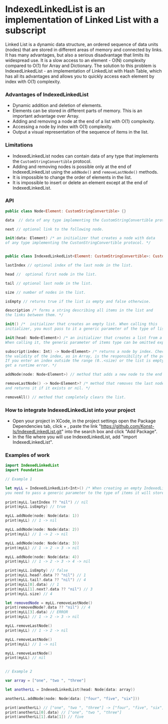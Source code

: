 # IndexedLinkedList is an implementation of Linked List with a subscript

Linked List is a dynamic data structure, an ordered sequence of data units (nodes) that are stored in different areas of memory and connected by links. 
It has many advantages, but also a serious disadvantage that limits its widespread use. It is a slow access to an element - O(N) complexity compared to O(1) for Array and Dictionary.
The solution to this problem is IndexedLinkedList - an implementation of LinkedList with Hash Table, which has all its advantages and allows you to quickly access each element by index with O(1) complexity.

### Advantages of IndexedLinkedList

- Dynamic addition and deletion of elements.
- Elements can be stored in different parts of memory. This is an important advantage over Array.
- Adding and removing a node at the end of a list with O(1) complexity.
- Accessing a node by index with O(1) complexity.
- Output a visual representation of the sequence of items in the list.

### Limitations

- IndexedLinkedList nodes can contain data of any type that implements the `CustomStringConvertible` protocol.
- Adding and removing nodes is possible only at the end of IndexedLinkedList using the `addNode()` and `removeLastNode()` methods.
- It is impossible to change the order of elements in the list.
- It is impossible to insert or delete an element except at the end of IndexedLinkedList.

### API

```swift
public class Node<Element: CustomStringConvertible> {}

data  // data of any type implementing the CustomStringConvertible protocol.

next // optional link to the following node.

init(data: Element) /* an initializer that creates a node with data
of any type implementing the CustonStringConvertible protocol. */


public class IndexedLinkedList<Element: CustomStringConvertible>: CustomStringConvertible {}

lastIndex // optional index of the last node in the list.

head //  optional first node in the list.

tail // optional last node in the list.

size // number of nodes in the list.

isEmpty // returns true if the list is empty and false otherwise.

description /* forms a string describing all items in the list and
the links between them. */

init() /*  initializer that creates an empty list. When calling this
initializer, you must pass to it a generic parameter of the type of list items. */

init(head: Node<Element>) /* an initializer that creates a list from a single node.
When calling it, the generic parameter of items type can be omitted explicitly. */

subscript(index: Int) -> Node<Element> /* returns a node by index. Checking
the validity of the index, as in Array, is the responsibility of the programmer.
If you enter an index outside the range (0..<size) or the list is empty, you will 
get a runtime error. */

addNode(node: Node<Element>) // method that adds a new node to the end of the list.

removeLastNode() -> Node<Element>? /* method that removes the last node in the list
and returns it if it exists or nil. */

removeAll() // method that completely clears the list.
```

### How to integrate IndexedLinkedList into your project

- Open your project in XCode, in the project settings open the Package Dependencies tab, click + , paste the link "https://github.com/Konst-Is/IndexedLinkedList.git" into the search box and click "Add Package".
- In the file where you will use IndexedLinkedList, add "import IndexedLinkedList".

### Examples of work

```swift
import IndexedLinkedList
import Foundation

// Example 1

let myLL = IndexedLinkedList<Int>() /* When creating an empty IndexedLinkedList,
you need to pass a generic parameter to the type of items it will store. */
        
print(myLL.lastIndex ?? "nil") // nil
print(myLL.isEmpty) // true

myLL.addNode(node: Node(data: 1))
print(myLL) // 1 -> nil

myLL.addNode(node: Node(data: 2))
print(myLL) // 1 -> 2 -> nil

myLL.addNode(node: Node(data: 3))
print(myLL) // 1 -> 2 -> 3 -> nil

myLL.addNode(node: Node(data: 4))
print(myLL) // 1 -> 2 -> 3 -> 4 -> nil

print(myLL.isEmpty) // false
print(myLL.head?.data ?? "nil") // 1
print(myLL.tail?.data ?? "nil") // 4
print(myLL[0].data) // 1
print(myLL[1].next?.data ?? "nil") // 3
print(myLL.size) // 4

let removedNode = myLL.removeLastNode()
print(removedNode?.data ?? "nil") // 4
print(myLL[3].data) // ERROR
print(myLL) // 1 -> 2 -> 3 -> nil

myLL.removeLastNode()
print(myLL) // 1 -> 2 -> nil

myLL.removeLastNode()
print(myLL) // 1 -> nil

myLL.removeLastNode()
print(myLL) // nil

       
// Example 2

var array = ["one", "two ", "three"]

let anotherLL = IndexedLinkedList(head: Node(data: array))

anotherLL.addNode(node: Node(data: ["four", "five", "six"]))

print(anotherLL) // ["one", "two ", "three"] -> ["four", "five", "six"] -> nil
print(anotherLL[0].data) // ["one", "two ", "three"]
print(anotherLL[1].data[1]) // five
```







